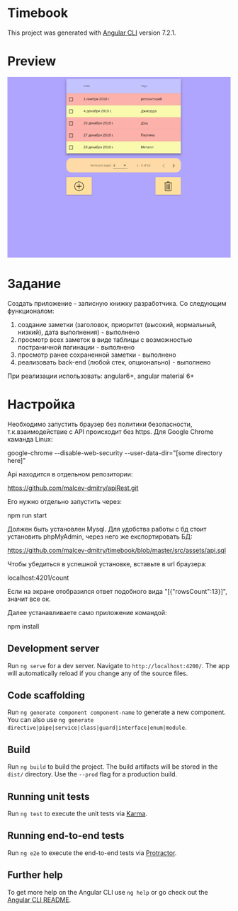 # Timebook

This project was generated with [Angular CLI](https://github.com/angular/angular-cli) version 7.2.1.

# Preview
![](https://github.com/malcev-dmitry/timebook/blob/master/src/assets/images/preview.gif)

# Задание

Создать приложение - записную книжку разработчика.
Со следующим функционалом:
1) создание заметки (заголовок, приоритет (высокий, нормальный, низкий), дата выполнения) - выполнено
2) просмотр всех заметок в виде таблицы с возможностью постраничной пагинации - выполнено
3) просмотр ранее сохраненной заметки - выполнено
4) реализовать back-end (любой стек, опционально) - выполнено

При реализации использовать:
angular6+, angular material 6+

# Настройка

Необходимо запустить браузер без политики безопасности, т.к.взаимодействие с API происходит
без https. Для Google Chrome каманда Linux: 

google-chrome --disable-web-security --user-data-dir="[some directory here]"

Api находится в отдельном репозитории: 

https://github.com/malcev-dmitry/apiRest.git

Его нужно отдельно запустить через:

npm run start

Должен быть установлен Mysql. Для удобства работы с бд стоит установить phpMyAdmin, через
него же експортировать БД:

https://github.com/malcev-dmitry/timebook/blob/master/src/assets/api.sql

Чтобы убедиться в успешной установке, вставьте в url браузера:

localhost:4201/count

Если на экране отобразился ответ подобного вида "[{"rowsCount":13}]", значит все ок.

Далее устанавливаете само приложение командой:

npm install

## Development server

Run `ng serve` for a dev server. Navigate to `http://localhost:4200/`. The app will automatically reload if you change any of the source files.

## Code scaffolding

Run `ng generate component component-name` to generate a new component. You can also use `ng generate directive|pipe|service|class|guard|interface|enum|module`.

## Build

Run `ng build` to build the project. The build artifacts will be stored in the `dist/` directory. Use the `--prod` flag for a production build.

## Running unit tests

Run `ng test` to execute the unit tests via [Karma](https://karma-runner.github.io).

## Running end-to-end tests

Run `ng e2e` to execute the end-to-end tests via [Protractor](http://www.protractortest.org/).

## Further help

To get more help on the Angular CLI use `ng help` or go check out the [Angular CLI README](https://github.com/angular/angular-cli/blob/master/README.md).
